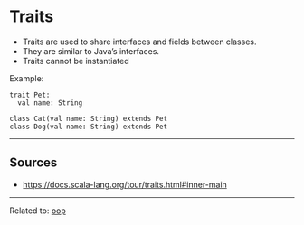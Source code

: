 
# Traits
* Traits are used to share interfaces and fields between classes. 
* They are similar to Java’s interfaces. 
* Traits cannot be instantiated

Example:
```
trait Pet:
  val name: String

class Cat(val name: String) extends Pet
class Dog(val name: String) extends Pet
```


<hr>

## Sources
- https://docs.scala-lang.org/tour/traits.html#inner-main

<hr>

Related to: [oop](oop)